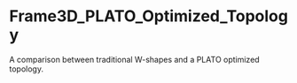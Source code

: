 # Frame3D_PLATO_Optimized_Topology
A comparison between traditional W-shapes and a PLATO optimized topology.

